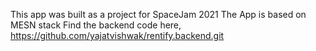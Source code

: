 This app was built as a project for SpaceJam 2021
The App is based on MESN stack
Find the backend code here,
https://github.com/yajatvishwak/rentify.backend.git
